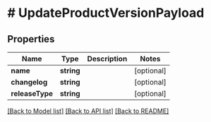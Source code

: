 # # UpdateProductVersionPayload

## Properties

Name | Type | Description | Notes
------------ | ------------- | ------------- | -------------
**name** | **string** |  | [optional]
**changelog** | **string** |  | [optional]
**releaseType** | **string** |  | [optional]

[[Back to Model list]](../../README.md#models) [[Back to API list]](../../README.md#endpoints) [[Back to README]](../../README.md)
